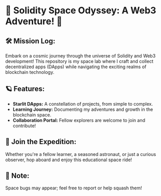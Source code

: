 # 🚀 Solidity Space Odyssey: A Web3 Adventure! 🌌

## 🛠️ Mission Log:
Embark on a cosmic journey through the universe of Solidity and Web3 development! This repository is my space lab where I craft and collect decentralized apps (DApps) while navigating the exciting realms of blockchain technology.

## 🪐 Features:
- **Starlit DApps:** A constellation of projects, from simple to complex.
- **Learning Journey:** Documenting my adventures and growth in the blockchain space.
- **Collaboration Portal:** Fellow explorers are welcome to join and contribute!

## 🌠 Join the Expedition:
Whether you're a fellow learner, a seasoned astronaut, or just a curious observer, hop aboard and enjoy this educational space ride!

## 👾 Note:
Space bugs may appear; feel free to report or help squash them!

